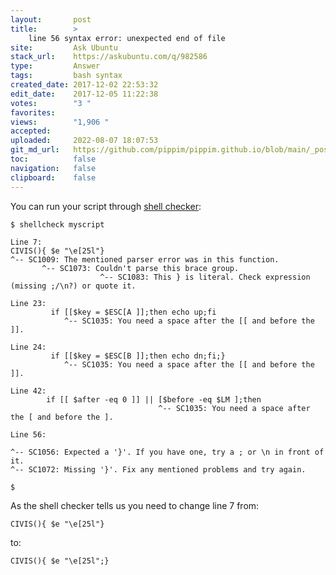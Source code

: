 ```yaml
---
layout:       post
title:        >
    line 56 syntax error: unexpected end of file
site:         Ask Ubuntu
stack_url:    https://askubuntu.com/q/982586
type:         Answer
tags:         bash syntax
created_date: 2017-12-02 22:53:32
edit_date:    2017-12-05 11:22:38
votes:        "3 "
favorites:    
views:        "1,906 "
accepted:     
uploaded:     2022-08-07 18:07:53
git_md_url:   https://github.com/pippim/pippim.github.io/blob/main/_posts/2017/2017-12-02-line-56-syntax-error_-unexpected-end-of-file.md
toc:          false
navigation:   false
clipboard:    false
---
```


You can run your script through [shell checker][1]:



``` text
$ shellcheck myscript
 
Line 7:
CIVIS(){ $e "\e[25l"}
^-- SC1009: The mentioned parser error was in this function.
       ^-- SC1073: Couldn't parse this brace group.
                    ^-- SC1083: This } is literal. Check expression (missing ;/\n?) or quote it.
 
Line 23:
         if [[$key = $ESC[A ]];then echo up;fi
            ^-- SC1035: You need a space after the [[ and before the ]].
 
Line 24:
         if [[$key = $ESC[B ]];then echo dn;fi;}
            ^-- SC1035: You need a space after the [[ and before the ]].
 
Line 42:
        if [[ $after -eq 0 ]] || [$before -eq $LM ];then 
                                 ^-- SC1035: You need a space after the [ and before the ].
 
Line 56:

^-- SC1056: Expected a '}'. If you have one, try a ; or \n in front of it.
^-- SC1072: Missing '}'. Fix any mentioned problems and try again.

$ 
```

As the shell checker tells us you need to change line 7 from:

``` text
CIVIS(){ $e "\e[25l"}
```

to:

``` text
CIVIS(){ $e "\e[25l";}
```


  [1]: https://www.shellcheck.net/

